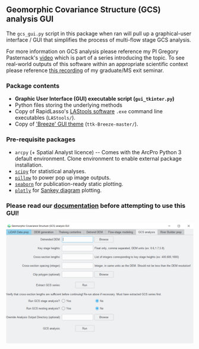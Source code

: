 ## Geomorphic Covariance Structure (GCS) analysis GUI
The `gcs_gui.py` script in this package when ran will pull up a graphical-user interface / GUI that simplifies the
process of multi-flow stage GCS analysis. 

For more information on GCS analysis please reference my PI Gregory Pasternack's [video](https://www.youtube.com/watch?v=VSMK72FbTfI) which is part of a series introducing the topic. To see real-world outputs of this software within an appropriate scientific context please reference [this recording](https://www.youtube.com/watch?v=fp1Nag4kN7s) of my graduate/MS exit seminar.

### Package contents
- **Graphic User Interface (GUI) executable script (`gui_tkinter.py`)**
- Python files storing the underlying methods
- Copy of RapidLasso's [LAStools software](http://lastools.org/) `.exe` command line executables (`LAStools/`).
- Copy of ['Breeze' GUI theme](https://github.com/MaxPerl/ttk-Breeze) (`ttk-Breeze-master/`).

### Pre-requisite packages
- `arcpy` (+ Spatial Analyst licence) -- Comes with the ArcPro Python 3 default environment. 
  Clone environment to enable external package installation.
 - [`scipy`](https://scipy.org/) for statistical analyses.
- [`pillow`](https://python-pillow.org/) to power pop up image outputs.
- [`seaborn`](https://seaborn.pydata.org/) for publication-ready static plotting.
- [`plotly`](https://plotly.com/) for [Sankey diagram](https://plotly.com/python/sankey-diagram/) plotting.

### **Please read our [documentation](https://gcs-gui-documentation.readthedocs.io) before attempting to use this GUI!**

![Preview of the Graphic User Interface (GUI)](https://github.com/xaviernogueira/GCS-Analysis-Tools/blob/main/preview.PNG)

